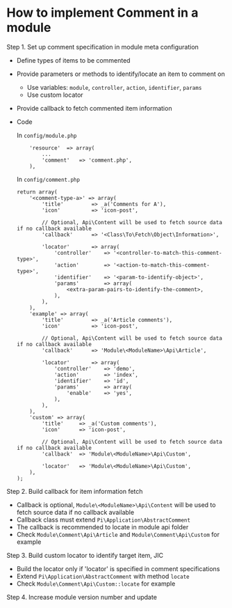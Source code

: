 How to implement Comment in a module
====================================

Step 1. Set up comment specification in module meta configuration

- Define types of items to be commented
- Provide parameters or methods to identify/locate an item to comment on
  - Use variables: `module`, `controller`, `action`, `identifier`, `params`
  - Use custom locator
- Provide callback to fetch commented item information
- Code

    In `config/module.php`
    ```
        'resource'  => array(
            ...
            'comment'   => 'comment.php',
        ),
    ```

    In `config/comment.php`
    ```
    return array(
        '<comment-type-a>' => array(
            'title'         => _a('Comments for A'),
            'icon'          => 'icon-post',

            // Optional, Api\Content will be used to fetch source data if no callback available
            'callback'      => '<Class\To\Fetch\Object\Information>',

            'locator'       => array(
                'controller'    => '<controller-to-match-this-comment-type>',
                'action'        => '<action-to-match-this-comment-type>',
                'identifier'    => '<param-to-identify-object>',
                'params'        => array(
                    <extra-param-pairs-to-identify-the-comment>,
                ),
            ),
        ),
        'example' => array(
            'title'         => _a('Article comments'),
            'icon'          => 'icon-post',

            // Optional, Api\Content will be used to fetch source data if no callback available
            'callback'      => 'Module\<ModuleName>\Api\Article',

            'locator'       => array(
                'controller'    => 'demo',
                'action'        => 'index',
                'identifier'    => 'id',
                'params'        => array(
                    'enable'    => 'yes',
                ),
            ),
        ),
        'custom' => array(
            'title'     => _a('Custom comments'),
            'icon'      => 'icon-post',

            // Optional, Api\Content will be used to fetch source data if no callback available
            'callback'  => 'Module\<ModuleName>\Api\Custom',

            'locator'   => 'Module\<ModuleName>\Api\Custom',
        ),
    );
    ```

Step 2. Build callback for item information fetch

- Callback is optional, `Module\<ModuleName>\Api\Content` will be used to fetch source data if no callback available
- Callback class must extend `Pi\Application\AbstractComment`
- The callback is recommended to locate in module api folder
- Check `Module\Comment\Api\Article` and `Module\Comment\Api\Custom` for example

Step 3. Build custom locator to identify target item, JIC

- Build the locator only if 'locator' is specified in comment specifications
- Extend `Pi\Application\AbstractComment` with method `locate`
- Check `Module\Comment\Api\Custom::locate` for example

Step 4. Increase module version number and update